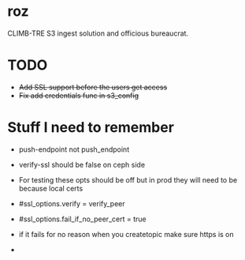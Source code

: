 # roz
CLIMB-TRE S3 ingest solution and officious bureaucrat.


# TODO
* ~~Add SSL support before the users get access~~
* ~~Fix add credentials func in s3_config~~

# Stuff I need to remember

* push-endpoint not push_endpoint
* verify-ssl should be false on ceph side

* For testing these opts should be off but in prod they will need to be because local certs
* #ssl_options.verify     = verify_peer
* #ssl_options.fail_if_no_peer_cert = true

* if it fails for no reason when you createtopic make sure https is on
* 